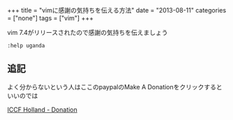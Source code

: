 +++
title = "vimに感謝の気持ちを伝える方法"
date = "2013-08-11"
categories = ["none"]
tags = ["vim"]
+++

vim 7.4がリリースされたので感謝の気持ちを伝えましょう

``` sourceCode
:help uganda
```

追記
----

よく分からないという人はここのpaypalのMake A Donationをクリックするといいのでは

[ICCF Holland - Donation](http://iccf-holland.org/donate.html)
